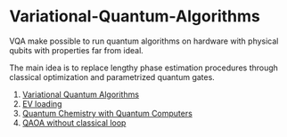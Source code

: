 # Variational-Quantum-Algorithms
VQA make possible to run quantum algorithms on hardware with physical qubits with properties far from ideal. 

The main idea is to replace lengthy phase estimation procedures through classical optimization and parametrized quantum gates.

1. [Variational Quantum Algorithms](https://arxiv.org/pdf/2012.09265.pdf)
2. [EV loading](https://arxiv.org/abs/2012.14859)
3. [Quantum Chemistry with Quantum Computers](https://arxiv.org/pdf/1812.09976.pdf)
4. [QAOA without classical loop](https://arxiv.org/pdf/1908.08862.pdf)
